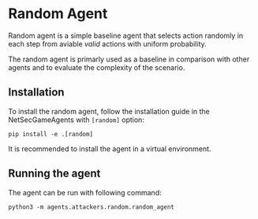 # Random Agent
Random agent is a simple baseline agent that selects action randomly in each step from aviable *valid* actions with uniform probability.

The random agent is primarly used as a baseline in comparison with other agents and to evaluate the complexity of the scenario.

## Installation
To install the random agent, follow the installation guide in the NetSecGameAgents with `[random]` option:

```
pip install -e .[random]
```
It is recommended to install the agent in a virtual environment.

## Running the agent
The agent can be run with following command:
```
python3 -m agents.attackers.random.random_agent 
```
